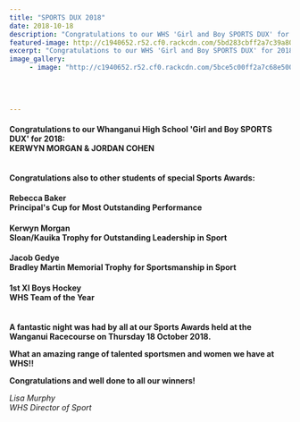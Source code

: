 ```yaml
---
title: "SPORTS DUX 2018"
date: 2018-10-18
description: "Congratulations to our WHS 'Girl and Boy SPORTS DUX' for 2018; KERWYN MORGAN & JORDAN COHEN..."
featured-image: http://c1940652.r52.cf0.rackcdn.com/5bd283cbff2a7c39a800006e/Sport-Dux-2018-280-Kerwyn-and-Jordan.jpg
excerpt: "Congratulations to our WHS 'Girl and Boy SPORTS DUX' for 2018; KERWYN MORGAN & JORDAN COHEN."
image_gallery:
     - image: "http://c1940652.r52.cf0.rackcdn.com/5bce5c00ff2a7c68e5000685/Sport-Dux--Principal-Award-Kerwyn-Jordan-and-Rebecca.jpg"
    
    
    
    
---
```


<h4>Congratulations to our Whanganui High School 'Girl and Boy SPORTS DUX' for 2018:&nbsp;<br /><span>KERWYN MORGAN &amp; JORDAN COHEN</span></h4>
<p><strong><br />Congratulations also to other students of special Sports Awards:</strong></p>
<h4><span>Rebecca Baker</span><br />Principal's Cup for Most Outstanding Performance</h4>
<h4><span>Kerwyn Morgan</span><br />Sloan/Kauika Trophy for Outstanding Leadership in Sport</h4>
<h4><span>Jacob Gedye</span><br />Bradley Martin Memorial Trophy for Sportsmanship in Sport</h4>
<h4><span>1st XI Boys Hockey</span><br />WHS Team of the Year<br /><br /></h4>
<p><strong>A fantastic night was had by all at our Sports Awards held at the Wanganui Racecourse on Thursday 18 October 2018.</strong></p>
<p><strong><strong>What an amazing range of talented sportsmen and women we have at WHS!!&nbsp;</strong></strong></p>
<p><strong><strong>Congratulations and well done to all our winners!</strong>&nbsp;</strong></p>
<p><em>Lisa Murphy</em><br /><em>WHS Director of Sport</em></p>

